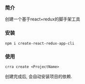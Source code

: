 ### 简介
创建一个基于react+redux的脚手架工具

### 安装
```
npm i create-react-redux-app-cli
```

### 使用
```
crra create <ProjectName>
```
创建完成后, 会自动安装项目的依赖.
